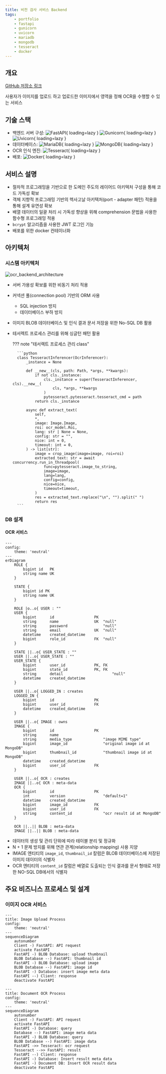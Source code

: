 ```yaml
---
title: 비전 검사 서비스 Backend
tags:
    - portfolio
    - fastapi
    - gunicorn
    - uvicorn
    - mariadb
    - mongodb
    - tesseract
    - docker
---
```


## 개요

[GitHub 저장소 링크](https://github.com/djccnt15/fastapi_vision)

사용자가 이미지를 업로드 하고 업로드한 이미지에서 영역을 정해 OCR을 수행할 수 있는 서비스  

## 기술 스택

- 백엔드 서버 구성: 
![FastAPI](https://img.shields.io/badge/FastAPI-009688?style=flat-square&logo=fastapi&logoColor=white){ loading=lazy }
![Gunicorn](https://img.shields.io/badge/Gunicorn-499848?style=flat-square&logo=gunicorn&logoColor=white){ loading=lazy }
![Uvicorn](https://img.shields.io/badge/uvicorn-4051b5?style=flat-square){ loading=lazy }
- 데이터베이스: 
![MariaDB](https://img.shields.io/badge/MariaDB-003545?style=flat-square&logo=mariadb&logoColor=white){ loading=lazy }
![MongoDB](https://img.shields.io/badge/MongoDB-47A248?style=flat-square&logo=mongodb&logoColor=white){ loading=lazy }
- OCR 인식 엔진: ![Tesseract](https://img.shields.io/badge/Tesseract-000000?style=flat-square&logo=tesseract&logoColor=white){ loading=lazy }
- 배포: 
![Docker](https://img.shields.io/badge/Docker-2496ED?style=flat-square&logo=docker&logoColor=white){ loading=lazy }

## 서비스 설명

- 절차적 프로그래밍을 기반으로 한 도메인 주도의 레이어드 아키텍처 구성을 통해 코드 가독성 확보
- 객체 지향적 프로그래밍 기반의 헥사고날 아키텍처(port - adapter 패턴) 적용을 통해 설계 유연성 확보
- 배열 데이터의 일괄 처리 시 가독성 향상을 위해 comprehension 문법을 사용한 함수형 프로그래밍 적용
- `bcrypt` 알고리즘을 사용한 JWT 로그인 기능
- 배포를 위한 docker 컨테이너화

## 아키텍처

### 시스템 아키텍처

![ocr_backend_architecture](./assets/ocr_backend_architecture.png)

- 서버 가용성 확보를 위한 비동기 처리 적용
- 커넥션 풀(connection pool) 기반의 ORM 사용
    - SQL injection 방지
    - 데이터베이스 부하 방지
- 이미지 BLOB 데이터베이스 및 인식 결과 문서 저장을 위한 No-SQL DB 활용
- 테서렉트 프로세스 관리를 위해 싱글턴 패턴 활용

    ??? note "테서렉트 프로세스 관리 class"

        ```python
        class TesseractInferencer(OcrInferencer):
            _instance = None

            def __new__(cls, path: Path, *args, **kwargs):
                if not cls._instance:
                    cls._instance = super(TesseractInferencer, cls).__new__(
                        cls, *args, **kwargs
                    )
                    pytesseract.pytesseract.tesseract_cmd = path
                return cls._instance

            async def extract_text(
                self,
                *,
                image: Image.Image,
                roi: ocr_model.Roi,
                lang: str | None = None,
                config: str = "",
                nice: int = 0,
                timeout: int = 0,
            ) -> list[str]:
                image = crop_image(image=image, roi=roi)
                extracted_text: str = await concurrency.run_in_threadpool(
                    func=pytesseract.image_to_string,
                    image=image,
                    lang=lang,
                    config=config,
                    nice=nice,
                    timeout=timeout,
                )
                res = extracted_text.replace("\n", "").split(" ")
                return res
        ```

### DB 설계

#### OCR 서비스

```mermaid
---
config:
    theme: 'neutral'
---
erDiagram
    ROLE {
        bigint id   PK
        string name UK
    }

    STATE {
        bigint id PK
        string name UK
    }

    ROLE |o..o{ USER : ""
    USER {
        bigint      id                  PK
        string      name                UK  "null"
        string      password                "null"
        string      email               UK  "null"
        datetime    created_datetime
        bigint      role_id             FK  "null"
    }

    STATE ||..o{ USER_STATE : ""
    USER ||..o{ USER_STATE : ""
    USER_STATE {
        bigint      user_id             PK, FK
        bigint      state_id            PK, FK
        string      detail                      "null"
        datetime    created_datetime
    }

    USER ||..o{ LOGGED_IN : creates
    LOGGED_IN {
        bigint      id                  PK
        bigint      user_id             FK
        datetime    created_datetime
    }

    USER ||..o{ IMAGE : owns
    IMAGE {
        bigint      id                  PK
        string      name
        string      media_type              "image MIME type"
        bigint      image_id                "original image id at MongoDB"
        bigint      thumbnail_id            "thumbnail image id at MongoDB"
        datetime    created_datetime
        bigint      user_id             FK
    }

    USER ||..o{ OCR : creates
    IMAGE ||..o{ OCR : meta-data
    OCR {
        bigint      id                  PK
        int         version                 "default=1"
        datetime    created_datetime
        bigint      image_id            FK
        bigint      user_id             FK
        string      content_id              "ocr result id at MongoDB"
    }

    OCR ||..|| BLOB : meta-data
    IMAGE ||..|| BLOB : meta-data
```

- 데이터의 생성 및 관리 단위에 따라 테이블 분리 및 정규화
- N + 1 문제 방지를 위해 연관 관계(relationship mapping) 사용 지양
- IMAGE 엔티티의 `image_id`, `thumbnail_id` 칼럼은 BLOB 데이터베이스에 저장된 이미지 데이터의 식별자
- OCR 엔티티의 `content_id` 칼럼은 배열로 도출되는 인식 결과를 문서 형태로 저장한 NO-SQL DB에서의 식별자

## 주요 비즈니스 프로세스 및 설계

### 이미지 OCR 서비스

```mermaid
---
title: Image Upload Process
config:
    theme: 'neutral'
---
sequenceDiagram
    autonumber
    Client -) FastAPI: API request
    activate FastAPI
    FastAPI -) BLOB Database: upload thumbnail
    BLOB Database --) FastAPI: thumbnail id
    FastAPI -) BLOB Database: upload image
    BLOB Database --) FastAPI: image id
    FastAPI -) Database: insert image meta data
    FastAPI --) Client: response
    deactivate FastAPI
```

```mermaid
---
title: Document OCR Process
config:
    theme: 'neutral'
---
sequenceDiagram
    autonumber
    Client -) FastAPI: API request
    activate FastAPI
    FastAPI -) Database: query
    Database --) FastAPI: image meta data
    FastAPI -) BLOB Database: query
    BLOB Database --) FastAPI: image data
    FastAPI ->> Tesseract: ocr request
    Tesseract -->> FastAPI: result
    FastAPI --) Client: response
    FastAPI -) Database: Insert result meta data
    FastAPI -) Document DB: Insert OCR result data
    deactivate FastAPI
```
